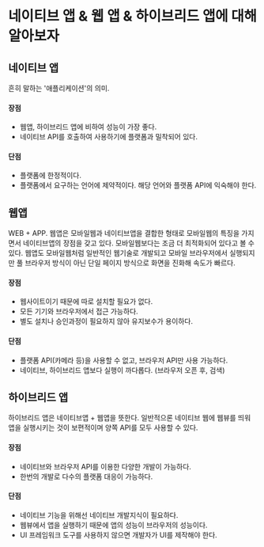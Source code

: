 # 네이티브 앱 & 웹 앱 & 하이브리드 앱에 대해 알아보자

## 네이티브 앱
흔히 말하는 '애플리케이션'의 의미.

#### 장점
- 웹앱, 하이브리드 앱에 비하여 성능이 가장 좋다.
- 네이티브 API를 호출하여 사용하기에 플랫폼과 밀착되어 있다.

#### 단점
- 플랫폼에 한정적이다.
- 플랫폼에서 요구하는 언어에 제약적이다. 해당 언어와 플랫폼 API에 익숙해야 한다.

## 웹앱
WEB + APP. 웹앱은 모바일웹과 네이티브앱을 결합한 형태로 모바일웹의 특징을 가지면서 네이티브앱의 장점을 갖고 있다. 모바일웹보다는 조금 더 최적화되어 있다고 볼 수 있다. 웹앱도 모바일웹처럼 일반적인 웹기술로 개발되고 모바일 브라우저에서 실행되지만 풀 브라우저 방식이 아닌 단일 페이지 방식으로 화면을 진화해 속도가 빠르다.

#### 장점
- 웹사이트이기 때문에 따로 설치할 필요가 없다.
- 모든 기기와 브라우저에서 접근 가능하다.
- 별도 설치나 승인과정이 필요하지 않아 유지보수가 용이하다.

#### 단점
- 플랫폼 API(카메라 등)을 사용할 수 없고, 브라우저 API만 사용 가능하다.
- 네이티브, 하이브리드 앱보다 실행이 까다롭다. (브라우저 오픈 후, 검색)

## 하이브리드 앱
하이브리드 앱은 네이티브앱 + 웹앱을 뜻한다. 일반적으론 네이티브 웹에 웹뷰를 띄워 앱을 실행시키는 것이 보편적이며 양쪽 API를 모두 사용할 수 있다.

#### 장점
- 네이티브와 브라우저 API를 이용한 다양한 개발이 가능하다.
- 한번의 개발로 다수의 플랫폼 대응이 가능하다.

#### 단점
- 네이티브 기능을 위해선 네이티브 개발지식이 필요하다.
- 웹뷰에서 앱을 실행하기 때문에 앱의 성능이 브라우저의 성능이다.
- UI 프레임워크 도구를 사용하지 않으면 개발자가 UI를 제작해야 한다.